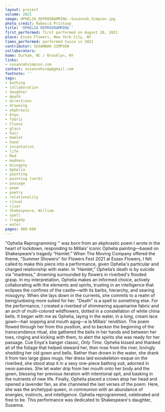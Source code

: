 ```yaml
---
layout: project
volume: 2021
image: OPHELIA_REPROGRAMMING--Susannah_Simpson.jpg
photo_credit: Rebecca Pristoop
title: 'OPHELIA REPROGRAMMING '
first_performed: first performed on August 28, 2021
place: Essex Flowers, New York City, NY
times_performed: performed twice in 2021
contributor: SUSANNAH SIMPSON
collaborators:
home: Durham, NC / Brooklyn, NY
links:
- susannahsimpson.com
contact: susannahsimp@gmail.com
footnote: ''
tags:
- bathing
- collaboration
- daughter
- death
- directions
- drowning
- ekphrasis
- Enya
- fabric
- Fluxus
- glass
- hair
- Hamlet
- hand
- incantation
- life
- Mad
- madness
- misogyny
- Ophelia
- painting
- painting (verb)
- passage
- poem
- poetry
- relationality
- ritual
- river
- Shakespeare, William
- spell
- tragedy
- water
pages: 888-889
---
```


"Ophelia Reprogramming '' was born from an ekphrastic poem I wrote in the heart of lockdown, responding to Millais' iconic Ophelia painting—based on Shakespeare's tragedy “Hamlet.” When The Moving Company offered the theme, "Summer Showers" for Flowers Fest 2021 at Essex Flowers, I felt called to make this piece into a performance, given Ophelia's particular and charged relationship with water. In “Hamlet,” Ophelia’s death is by suicide via "madness," drowning surrounded by flowers in riverbed's flooded grasp. In my interpretation, Ophelia makes an informed choice, actively collaborating with the elements and spirits, trusting in an intelligence that eclipses the confines of the castle—with its barbs, hierarchy, and searing misogyny. When she lays down in the currents, she commits to a realm of being/unbeing more suited for her. "Death" is a spell to something else.  For the performance, I created a riverbed of shimmering aquamarine fabric and an arch of multi-colored wildflowers, dotted in a constellation of white china bells. It began with me as Ophelia, laying in the water, in a long, cream lace gown—hair sopping and mouth agog—a la Millais' rendition. The poem flowed through her from this position, and to beckon the beginning of the transcendence ritual, she gathered the bells in her hands and between her toes, ringing and kicking with them, to alert the spirits she was ready for her passage. Cue Enya's banger classic, *Only Time*. Ophelia kissed and thanked all of the foliage that helped steward her, then rose from the river, lovingly shedding her old gown and bells. Rather than drown in the water, she drank it from two large glass mugs. Her dress laid exoskeleton-esque on the riverbed, she stood atop it in a sexy one-piece bathing suit, adorned in neon pansies. She let water drip from her mouth onto her body and the gown, blessing her previous iteration with intentional spit, and basking in the nutrients of new life. Finally, Ophelia placed a crown atop her head and opened a lavender fan, as she channeled the last verses of the poem. Here, she was the archetypal queen, in communion with an abundance of energies, instincts, and intelligence. Ophelia reprogrammed, celebrated and free to be. This performance was dedicated to Shakespeare's daughter, Susanna.